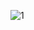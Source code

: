 ![1](https://github.com/Nadiaouaich/ebanking-backend-master/assets/101414547/4f78ed39-2a9e-4ded-84df-17a01223c822)

